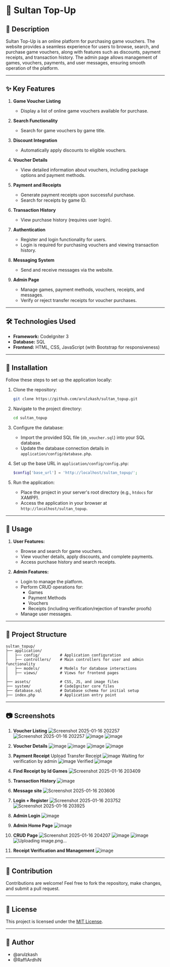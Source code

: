 # 💎 Sultan Top-Up

## 📖 Description
Sultan Top-Up is an online platform for purchasing game vouchers. The website provides a seamless experience for users to browse, search, and purchase game vouchers, along with features such as discounts, payment receipts, and transaction history. The admin page allows management of games, vouchers, payments, and user messages, ensuring smooth operation of the platform.

---

## ✨ Key Features

1. **Game Voucher Listing**
   - Display a list of online game vouchers available for purchase.

2. **Search Functionality**
   - Search for game vouchers by game title.

3. **Discount Integration**
   - Automatically apply discounts to eligible vouchers.

4. **Voucher Details**
   - View detailed information about vouchers, including package options and payment methods.

5. **Payment and Receipts**
   - Generate payment receipts upon successful purchase.
   - Search for receipts by game ID.

6. **Transaction History**
   - View purchase history (requires user login).

7. **Authentication**
   - Register and login functionality for users.
   - Login is required for purchasing vouchers and viewing transaction history.

8. **Messaging System**
   - Send and receive messages via the website.

9. **Admin Page**
   - Manage games, payment methods, vouchers, receipts, and messages.
   - Verify or reject transfer receipts for voucher purchases.

---

## 🛠️ Technologies Used

- **Framework:** CodeIgniter 3
- **Database:** SQL
- **Frontend:** HTML, CSS, JavaScript (with Bootstrap for responsiveness)

---

## 🚀 Installation

Follow these steps to set up the application locally:

1. Clone the repository:
   ```bash
   git clone https://github.com/arulzkash/sultan_topup.git
   ```

2. Navigate to the project directory:
   ```bash
   cd sultan_topup
   ```

3. Configure the database:
   - Import the provided SQL file (`db_voucher.sql`) into your SQL database.
   - Update the database connection details in `application/config/database.php`.

4. Set up the base URL in `application/config/config.php`:
   ```php
   $config['base_url'] = 'http://localhost/sultan_topup/';
   ```

5. Run the application:
   - Place the project in your server's root directory (e.g., `htdocs` for XAMPP).
   - Access the application in your browser at `http://localhost/sultan_topup`.

---

## 🛒 Usage

1. **User Features:**
   - Browse and search for game vouchers.
   - View voucher details, apply discounts, and complete payments.
   - Access purchase history and search receipts.

2. **Admin Features:**
   - Login to manage the platform.
   - Perform CRUD operations for:
     - Games
     - Payment Methods
     - Vouchers
     - Receipts (including verification/rejection of transfer proofs)
   - Manage user messages.

---

## 📂 Project Structure

```
sultan_topup/
├── application/
│   ├── config/         # Application configuration
│   ├── controllers/    # Main controllers for user and admin functionality
│   ├── models/         # Models for database interactions
│   ├── views/          # Views for frontend pages
│
├── assets/             # CSS, JS, and image files
├── system/             # CodeIgniter core files
├── database.sql        # Database schema for initial setup
├── index.php           # Application entry point
```

---

## 📷 Screenshots

1. **Voucher Listing**
  ![Screenshot 2025-01-16 202257](https://github.com/user-attachments/assets/f029d599-477a-47bb-992e-60539732854c)
	![Screenshot 2025-01-16 202257](https://github.com/user-attachments/assets/46a051c3-803e-41f0-bc98-d438f9005ab1)
	![image](https://github.com/user-attachments/assets/ebf59068-a760-4dff-89d0-09e8f5c0ac0d)
	![image](https://github.com/user-attachments/assets/3a6ab0a6-2f44-4f6e-a4c7-f0313e679d59)

2. **Voucher Details**
	![image](https://github.com/user-attachments/assets/789107bd-8382-4408-ab8b-029fb19a2ac5)
	![image](https://github.com/user-attachments/assets/6bd0afcc-e5cd-4b9d-9ee0-ad912c066938)
	![image](https://github.com/user-attachments/assets/6acea85b-abf0-49ac-ac7a-f981451d29a0)
	![image](https://github.com/user-attachments/assets/e698aad2-90d3-4b17-b262-06ff28376a26)


3. **Payment Receipt**
	Upload Transfer Receipt
	![image](https://github.com/user-attachments/assets/0837cf91-a9ce-4c48-b0a4-c70894dcd2fb)
	Waiting for verification by admin
	![image](https://github.com/user-attachments/assets/4ca418bc-0bca-4e5e-ba50-f10ee0af5ec0)
	Verified
	![image](https://github.com/user-attachments/assets/55547915-9210-45d3-9d2b-15e5062a9d4e)


4. **Find Receipt by Id Games**
	![Screenshot 2025-01-16 203409](https://github.com/user-attachments/assets/25bc42f2-c7b1-4672-83dd-9c5e76f23f0e)


5. **Transaction History**
	![image](https://github.com/user-attachments/assets/ad2e9f76-2ab6-44a1-8068-8564bdf82374)


6. **Message site**
   ![Screenshot 2025-01-16 203606](https://github.com/user-attachments/assets/ac2f32bb-4840-44c8-a7e8-6412c1b74798)


7. **Login + Register**
	![Screenshot 2025-01-16 203752](https://github.com/user-attachments/assets/56963554-04a7-4149-b233-2d54b194b57f)
	![Screenshot 2025-01-16 203925](https://github.com/user-attachments/assets/2a2539da-004c-4e47-8438-c566c938c01a)

8. **Admin Login**
![image](https://github.com/user-attachments/assets/d66b51af-8ac8-4966-8bbc-7e784ed34d7c)


9. **Admin Home Page**
![image](https://github.com/user-attachments/assets/a90df1e6-813f-4a80-8d81-a11c57619102)


10. **CRUD Page**
![Screenshot 2025-01-16 204207](https://github.com/user-attachments/assets/3144157f-b9c4-4542-bff5-76cc3ab93e3a)
![image](https://github.com/user-attachments/assets/6ddb9eb3-f493-4a5d-bdc1-6f891c690409)
![image](https://github.com/user-attachments/assets/4d527597-7ff3-4d6a-828b-ff8fb5d13b66)
![Uploading image.png…]()


11. **Receipt Verification and Management**
![image](https://github.com/user-attachments/assets/c781fee2-9041-4875-88f8-c50a1e959527)

---

## 🤝 Contribution

Contributions are welcome! Feel free to fork the repository, make changes, and submit a pull request.

---

## 📝 License

This project is licensed under the [MIT License](LICENSE).

---

## 👤 Author

- @arulzkash
- @RaffiArdhiN
